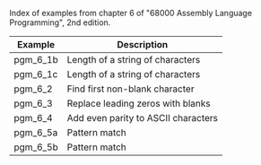 Index of examples from chapter 6 of "68000 Assembly Language
Programming", 2nd edition.

| Example  | Description                         |
| -------- | ----------------------------------- |
| pgm_6_1b | Length of a string of characters    |
| pgm_6_1c | Length of a string of characters    |
| pgm_6_2  | Find first non-blank character      |
| pgm_6_3  | Replace leading zeros with blanks   |
| pgm_6_4  | Add even parity to ASCII characters |
| pgm_6_5a | Pattern match                       |
| pgm_6_5b | Pattern match                       |
